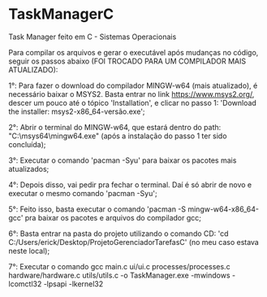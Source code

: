 # TaskManagerC
 Task Manager feito em C - Sistemas Operacionais

 Para compilar os arquivos e gerar o executável após mudanças no código, seguir os passos abaixo (FOI TROCADO PARA UM COMPILADOR MAIS ATUALIZADO):

 1°: Para fazer o download do compilador MINGW-w64 (mais atualizado), é necessário baixar o MSYS2. Basta entrar no link https://www.msys2.org/, descer um pouco até o tópico 'Installation', e clicar no passo 1: 'Download the installer: msys2-x86_64-versão.exe';
 
 2°: Abrir o terminal do MINGW-w64, que estará dentro do path: "C:\msys64\mingw64.exe" (após a instalação do passo 1 ter sido concluída);
 
 3°: Executar o comando 'pacman -Syu' para baixar os pacotes mais atualizados;
 
 4°: Depois disso, vai pedir pra fechar o terminal. Daí é só abrir de novo e executar o mesmo comando 'pacman -Syu';
 
 5°: Feito isso, basta executar o comando 'pacman -S mingw-w64-x86_64-gcc' pra baixar os pacotes e arquivos do compilador gcc;

 6°: Basta entrar na pasta do projeto utilizando o comando CD: 'cd C:/Users/erick/Desktop/ProjetoGerenciadorTarefasC' (no meu caso estava neste local);
 
 7°: Executar o comando gcc main.c ui/ui.c processes/processes.c hardware/hardware.c utils/utils.c -o TaskManager.exe -mwindows -lcomctl32 -lpsapi -lkernel32
